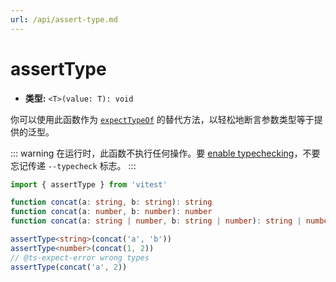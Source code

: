 ```yaml
---
url: /api/assert-type.md
---
```

# assertType

* **类型:** `<T>(value: T): void`

你可以使用此函数作为 [`expectTypeOf`](/api/expect-typeof) 的替代方法，以轻松地断言参数类型等于提供的泛型。

::: warning
在运行时，此函数不执行任何操作。要 [enable typechecking](/guide/testing-types#run-typechecking)，不要忘记传递 `--typecheck` 标志。
:::

```ts
import { assertType } from 'vitest'

function concat(a: string, b: string): string
function concat(a: number, b: number): number
function concat(a: string | number, b: string | number): string | number

assertType<string>(concat('a', 'b'))
assertType<number>(concat(1, 2))
// @ts-expect-error wrong types
assertType(concat('a', 2))
```
